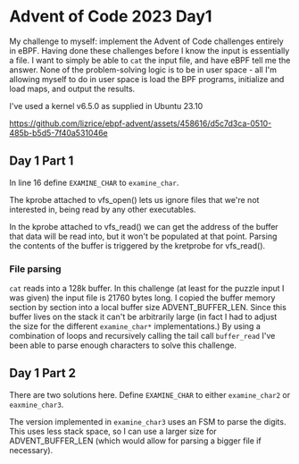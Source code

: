 # Advent of Code 2023 Day1

My challenge to myself: implement the Advent of Code challenges entirely in
eBPF. Having done these challenges before I know the input is essentially a
file. I want to simply be able to `cat` the input file, and have eBPF tell me
the answer. None of the problem-solving logic is to be in user space - all I'm
allowing myself to do in user space is load the BPF programs, initialize and 
load maps, and output the results. 

I've used a kernel v6.5.0 as supplied in Ubuntu 23.10

https://github.com/lizrice/ebpf-advent/assets/458616/d5c7d3ca-0510-485b-b5d5-7f40a531046e

## Day 1 Part 1

In line 16 define `EXAMINE_CHAR` to `examine_char`.

The kprobe attached to vfs_open() lets us ignore files that we're not interested
in, being read by any other executables. 

In the kprobe attached to vfs_read() we can get the address of the buffer that
data will be read into, but it won't be populated at that point. Parsing the
contents of the buffer is triggered by the kretprobe for vfs_read(). 

### File parsing

`cat` reads into a 128k buffer. In this challenge (at least for the puzzle input 
I was given) the input file is 21760 bytes long. I copied the buffer memory section by section 
into a local buffer size ADVENT_BUFFER_LEN. Since this buffer lives on the stack it
can't be arbitrarily large (in fact I had to adjust the size for the different
`examine_char*` implementations.) By using a combination of loops and recursively calling 
the tail call `buffer_read` I've been able to parse enough characters to solve this challenge. 

## Day 1 Part 2

There are two solutions here. Define `EXAMINE_CHAR` to either `examine_char2` or `eaxmine_char3`. 

The version implemented in `examine_char3` uses an FSM to parse the digits. This uses less stack 
space, so I can use a larger size for ADVENT_BUFFER_LEN (which would allow for parsing a bigger 
file if necessary).

